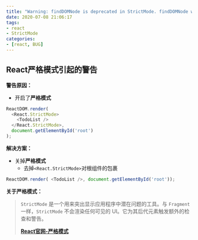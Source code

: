 ```yaml
---
title: "Warning: findDOMNode is deprecated in StrictMode. findDOMNode was passed an instance of Wave which is inside StrictMode. Instead, add a ref directly to the element you want to reference."
date: 2020-07-08 21:06:17
tags:
- react
- StrictMode
categories:
- [react, BUG]
---
```


##  React严格模式引起的警告

**警告原因：**

* 开启了**严格模式**

```js
ReactDOM.render(
  <React.StrictMode>
    <TodoList />
  </React.StrictMode>,
  document.getElementById('root')
);
```

**解决方案：**

* 关掉**严格模式**
  * 去掉`<React.StrictMode>`对根组件的包裹

```js
ReactDOM.render( <TodoList />, document.getElementById('root'));
```

**关于严格模式：**

> `StrictMode` 是一个用来突出显示应用程序中潜在问题的工具。与 `Fragment` 一样，`StrictMode` 不会渲染任何可见的 UI。它为其后代元素触发额外的检查和警告。 
>
> **[React官网-严格模式]( https://zh-hans.reactjs.org/docs/strict-mode.html#gatsby-focus-wrapper )**

